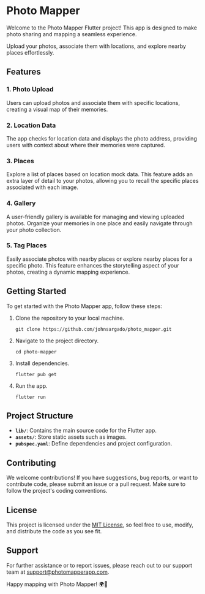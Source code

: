 # Photo Mapper

Welcome to the Photo Mapper Flutter project! This app is designed to make photo sharing and mapping a seamless experience. 

Upload your photos, associate them with locations, and explore nearby places effortlessly.

## Features

### 1. Photo Upload

Users can upload photos and associate them with specific locations, creating a visual map of their memories.

### 2. Location Data

The app checks for location data and displays the photo address, providing users with context about where their memories were captured.

### 3. Places

Explore a list of places based on location mock data. This feature adds an extra layer of detail to your photos, allowing you to recall the specific places associated with each image.

### 4. Gallery

A user-friendly gallery is available for managing and viewing uploaded photos. Organize your memories in one place and easily navigate through your photo collection.

### 5. Tag Places

Easily associate photos with nearby places or explore nearby places for a specific photo. This feature enhances the storytelling aspect of your photos, creating a dynamic mapping experience.

## Getting Started

To get started with the Photo Mapper app, follow these steps:

1. Clone the repository to your local machine.
   ```
   git clone https://github.com/johnsargado/photo_mapper.git
   ```

2. Navigate to the project directory.
   ```
   cd photo-mapper
   ```

3. Install dependencies.
   ```
   flutter pub get
   ```

4. Run the app.
   ```
   flutter run
   ```

## Project Structure

- **`lib/`**: Contains the main source code for the Flutter app.
- **`assets/`**: Store static assets such as images.
- **`pubspec.yaml`**: Define dependencies and project configuration.

## Contributing

We welcome contributions! If you have suggestions, bug reports, or want to contribute code, please submit an issue or a pull request. Make sure to follow the project's coding conventions.

## License

This project is licensed under the [MIT License](LICENSE), so feel free to use, modify, and distribute the code as you see fit.

## Support

For further assistance or to report issues, please reach out to our support team at support@photomapperapp.com.

Happy mapping with Photo Mapper! 🌍📸
